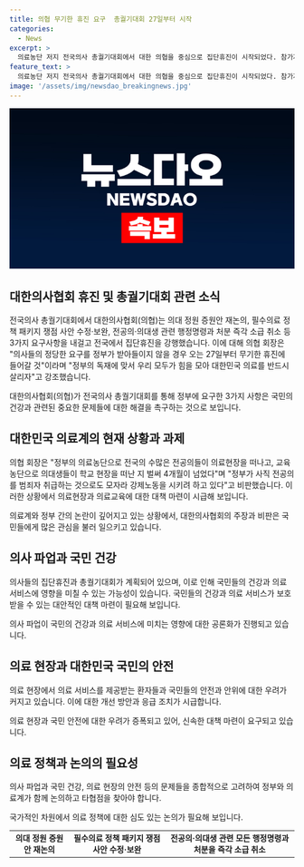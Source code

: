 ```yaml
---
title: 의협 무기한 휴진 요구  총궐기대회 27일부터 시작
categories:
  - News
excerpt: >
  의료농단 저지 전국의사 총궐기대회에서 대한 의협을 중심으로 집단휴진이 시작되었다. 참가자들은 피켓을 들고 의대 정원 증원안 재논의, 필수 의료 정책 패키지 쟁점 사안 수정, 보완 등을 요구했다. 의협 회장은 정부의 의료농단과 교육농단으로 의료 현장과 의대생에게 피해가 가고 있다며, 27일부터 무기한 휴진을 강행할 것이라고 밝혔다. 해당 사안은 대한민국 의료의 미래에 대한 우려와 반대에 대한 행동이다. [더팩트]
feature_text: >
  의료농단 저지 전국의사 총궐기대회에서 대한 의협을 중심으로 집단휴진이 시작되었다. 참가자들은 피켓을 들고 의대 정원 증원안 재논의, 필수 의료 정책 패키지 쟁점 사안 수정, 보완 등을 요구했다. 의협 회장은 정부의 의료농단과 교육농단으로 의료 현장과 의대생에게 피해가 가고 있다며, 27일부터 무기한 휴진을 강행할 것이라고 밝혔다. 해당 사안은 대한민국 의료의 미래에 대한 우려와 반대에 대한 행동이다. [더팩트]
image: '/assets/img/newsdao_breakingnews.jpg'
---
```


<p><img src="/assets/img/newsdao_breakingnews.jpg" alt="implanttips 속보" /></p>

<h2 data-ke-size="size26">대한의사협회 휴진 및 총궐기대회 관련 소식</h2>

<p>전국의사 총궐기대회에서 대한의사협회(의협)는 의대 정원 증원안 재논의, 필수의료 정책 패키지 쟁점 사안 수정·보완, 전공의·의대생 관련 행정명령과 처분 즉각 소급 취소 등 3가지 요구사항을 내걸고 전국에서 집단휴진을 강행했습니다. 이에 대해 의협 회장은 "의사들의 정당한 요구를 정부가 받아들이지 않을 경우 오는 27일부터 무기한 휴진에 들어갈 것"이라며 "정부의 독재에 맞서 우리 모두가 힘을 모아 대한민국 의료를 반드시 살리자"고 강조했습니다.</p>

<p data-ke-size="size16">대한의사협회(의협)가 전국의사 총궐기대회를 통해 정부에 요구한 3가지 사항은 국민의 건강과 관련된 중요한 문제들에 대한 해결을 촉구하는 것으로 보입니다.</p>

<h2 data-ke-size="size26">대한민국 의료계의 현재 상황과 과제</h2>

<p>의협 회장은 "정부의 의료농단으로 전국의 수많은 전공의들이 의료현장을 떠나고, 교육농단으로 의대생들이 학교 현장을 떠난 지 벌써 4개월이 넘었다"며 "정부가 사직 전공의를 범죄자 취급하는 것으로도 모자라 강제노동을 시키려 하고 있다"고 비판했습니다. 이러한 상황에서 의료현장과 의료교육에 대한 대책 마련이 시급해 보입니다.</p>

<p data-ke-size="size16">의료계와 정부 간의 논란이 깊어지고 있는 상황에서, 대한의사협회의 주장과 비판은 국민들에게 많은 관심을 불러 일으키고 있습니다.</p>

<h2 data-ke-size="size26">의사 파업과 국민 건강</h2>

<p>의사들의 집단휴진과 총궐기대회가 계획되어 있으며, 이로 인해 국민들의 건강과 의료 서비스에 영향을 미칠 수 있는 가능성이 있습니다. 국민들의 건강과 의료 서비스가 보호받을 수 있는 대안적인 대책 마련이 필요해 보입니다.</p>

<p data-ke-size="size16">의사 파업이 국민의 건강과 의료 서비스에 미치는 영향에 대한 공론화가 진행되고 있습니다.</p>

<h2 data-ke-size="size26">의료 현장과 대한민국 국민의 안전</h2>

<p>의료 현장에서 의료 서비스를 제공받는 환자들과 국민들의 안전과 안위에 대한 우려가 커지고 있습니다. 이에 대한 개선 방안과 응급 조치가 시급합니다.</p>

<p data-ke-size="size16">의료 현장과 국민 안전에 대한 우려가 증폭되고 있어, 신속한 대책 마련이 요구되고 있습니다.</p>

<h2 data-ke-size="size26">의료 정책과 논의의 필요성</h2>

<p>의사 파업과 국민 건강, 의료 현장의 안전 등의 문제들을 종합적으로 고려하여 정부와 의료계가 함께 논의하고 타협점을 찾아야 합니다. </p>

<p data-ke-size="size16">국가적인 차원에서 의료 정책에 대한 심도 있는 논의가 필요해 보입니다.</p>

<table>
    <tbody>
        <tr>
            <td style="text-align: center; height: 17px;"><b>의대 정원 증원안 재논의</b></td>
            <td style="text-align: center; height: 17px;"><b>필수의료 정책 패키지 쟁점 사안 수정·보완</b></td>
            <td style="text-align: center; height: 17px;"><b>전공의·의대생 관련 모든 행정명령과 처분을 즉각 소급 취소</b></td>
        </tr>
    </tbody>
</table>

<p data-ke-size="size16">&nbsp;</p>

